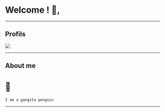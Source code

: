 # Welcome ! 🧡,

---

## Profils 

   <img src="https://discord.c99.nl/widget/theme-2/981252821779361802.png">   
   
---

## About me

# 🐧
```
I am a gangsta penguin 
```

---


